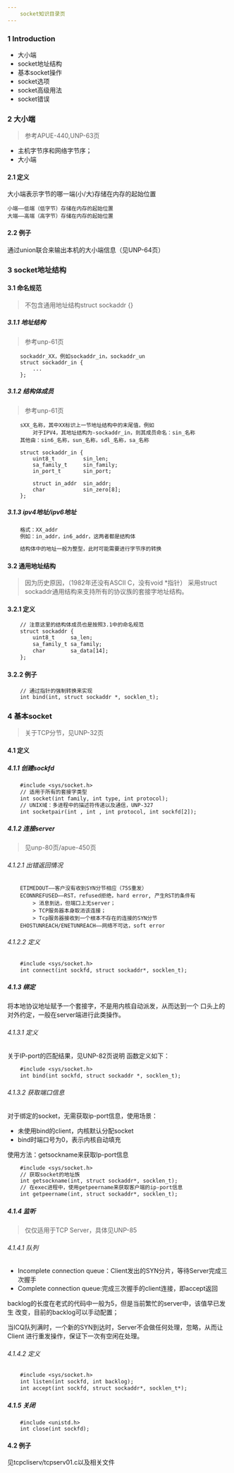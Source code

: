 ```yaml
---
    socket知识目录页
---
```



### 1 Introduction
- 大小端
- socket地址结构
- 基本socket操作
- socket选项
- socket高级用法
- socket错误


### 2 大小端
> 参考APUE-440,UNP-63页
- 主机字节序和网络字节序； 
- 大小端

#### 2.1 定义
大小端表示字节的哪一端(小/大)存储在内存的起始位置
>
    小端——低端（低字节）存储在内存的起始位置
    大端——高端（高字节）存储在内存的起始位置

#### 2.2 例子
通过union联合来输出本机的大小端信息（见UNP-64页）



### 3 socket地址结构
#### 3.1 命名规范
> 不包含通用地址结构struct sockaddr {}

##### 3.1.1 地址结构
> 参考unp-61页
```
    sockaddr_XX，例如sockaddr_in，sockaddr_un
    struct sockaddr_in {
        ...
    };
```
##### 3.1.2 结构体成员
> 参考unp-61页
```
    sXX_名称，其中XX标识上一节地址结构中的末尾值，例如
        对于IPV4，其地址结构为-sockaddr_in，则其成员命名：sin_名称
    其他由：sin6_名称，sun_名称，sdl_名称，sa_名称

    struct sockaddr_in {
        uint8_t         sin_len;
        sa_family_t     sin_family;
        in_port_t       sin_port;

        struct in_addr  sin_addr;
        char            sin_zero[8];
    };
```
##### 3.1.3 ipv4地址/ipv6地址
```gcc
    格式：XX_addr
    例如：in_addr，in6_addr，这两者都是结构体

    结构体中的地址一般为整型，此时可能需要进行字节序的转换
```

#### 3.2 通用地址结构
> 因为历史原因，（1982年还没有ASCII C，没有void \*指针）
采用struct sockaddr通用结构来支持所有的协议族的套接字地址结构。

#### 3.2.1 定义
```gcc
    // 注意这里的结构体成员也是按照3.1中的命名规范
    struct sockaddr {
        uint8_t     sa_len;
        sa_family_t sa_family;
        char        sa_data[14];
    };
```
#### 3.2.2 例子
```
    // 通过指针的强制转换来实现
    int bind(int, struct sockaddr *, socklen_t);
```


### 4 基本socket
> 关于TCP分节，见UNP-32页
#### 4.1 定义
##### 4.1.1 创建sockfd
```gcc
    #include <sys/socket.h>
    // 适用于所有的套接字类型
    int socket(int family, int type, int protocol);
    // UNIX域：多进程中的描述符传递以及通信，UNP-327
    int socketpair(int , int , int protocol, int sockfd[2]);
```
##### 4.1.2 连接server
> 见unp-80页/apue-450页

###### 4.1.2.1 出错返回情况
```
    ETIMEDOUT——客户没有收到SYN分节相应（75S重发）
    ECONNREFUSED——RST，refused拒绝，hard error, 产生RST的条件有
        > 消息到达，但端口上无server；
        > TCP服务器本身取消该连接；
        > Tcp服务器接收到一个根本不存在的连接的SYN分节
    EHOSTUNREACH/ENETUNREACH——网络不可达，soft error
```
###### 4.1.2.2 定义
```gcc
    #include <sys/socket.h>
    int connect(int sockfd, struct sockaddr*, socklen_t);
```

##### 4.1.3 绑定
将本地协议地址赋予一个套接字，不是用内核自动派发，从而达到一个
口头上的对外约定，一般在server端进行此类操作。

###### 4.1.3.1 定义
关于IP-port的匹配结果，见UNP-82页说明
函数定义如下：
```gcc
    #include <sys/socket.h>
    int bind(int sockfd, struct sockaddr *, socklen_t);
```
###### 4.1.3.2 获取端口信息
对于绑定的socket，无需获取ip-port信息，使用场景：
- 未使用bind的client，内核默认分配socket
- bind时端口号为0，表示内核自动填充

使用方法：getsockname来获取Ip-port信息
```gcc
    #include <sys/socket.h>
    // 获取socket的地址族
    int getsockname(int, struct sockaddr*, socklen_t);
    // 在exec进程中，使用getpeername来获取客户端的ip-port信息
    int getpeername(int, struct sockaddr*, socklen_t);
```

##### 4.1.4 监听
> 仅仅适用于TCP Server，具体见UNP-85

###### 4.1.4.1 队列
- Incomplete connection queue：Client发出的SYN分片，等待Server完成三次握手
- Complete connection queue:完成三次握手的client连接，即accept返回

backlog的长度在老式的代码中一般为5，但是当前繁忙的server中，该值早已发生
改变，目前的backlog可以手动配置；

当ICQ队列满时，一个新的SYN到达时，Server不会做任何处理，忽略，从而让Client
进行重发操作，保证下一次有空闲在处理。

###### 4.1.4.2 定义
```gcc
    #include <sys/socket.h>
    int listen(int sockfd, int backlog);
    int accept(int sockfd, struct sockaddr*, socklen_t*);
```
##### 4.1.5 关闭
```
    #include <unistd.h>
    int close(int sockfd);
```

#### 4.2 例子
见tcpcliserv/tcpserv01.c以及相关文件
